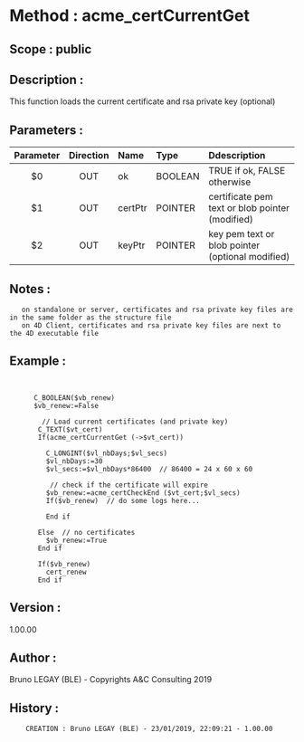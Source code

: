 ﻿# **Method :** acme_certCurrentGet## **Scope :** public## **Description :** This function loads the current certificate and rsa private key (optional)## **Parameters :** | Parameter | Direction | Name | Type | Ddescription | |:----:|:----:|:----|:----|:----| | $0 | OUT | ok | BOOLEAN | TRUE if ok, FALSE otherwise | | $1 | OUT | certPtr | POINTER | certificate pem text or blob pointer (modified) | | $2 | OUT | keyPtr | POINTER | key pem text or blob pointer (optional modified) | ## **Notes :**        on standalone or server, certificates and rsa private key files are in the same folder as the structure file       on 4D Client, certificates and rsa private key files are next to the 4D executable file## **Example :** ```            C_BOOLEAN($vb_renew)      $vb_renew:=False              // Load current certificates (and private key)       C_TEXT($vt_cert)       If(acme_certCurrentGet (->$vt_cert))               C_LONGINT($vl_nbDays;$vl_secs)         $vl_nbDays:=30         $vl_secs:=$vl_nbDays*86400  // 86400 = 24 x 60 x 60                // check if the certificate will expire         $vb_renew:=acme_certCheckEnd ($vt_cert;$vl_secs)         If($vb_renew)  // do some logs here...               End if             Else  // no certificates         $vb_renew:=True       End if             If($vb_renew)         cert_renew       End if```## **Version :** 1.00.00## **Author :** Bruno LEGAY (BLE) - Copyrights A&C Consulting 2019## **History :**          CREATION : Bruno LEGAY (BLE) - 23/01/2019, 22:09:21 - 1.00.00